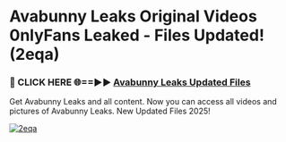 # Avabunny Leaks Original Videos 0nlyFans Leaked - Files Updated! (2eqa)

<h3>🔴 CLICK HERE 🌐==►► <a href="https://tinyurl.com/x26r9saj" rel="nofollow">Avabunny Leaks Updated Files</a></h3>

Get Avabunny Leaks and all content. Now you can access all videos and pictures of Avabunny Leaks. New Updated Files 2025!

[![2eqa](https://i.imgur.com/LkgZPqh.gif)](https://tinyurl.com/x26r9saj)
